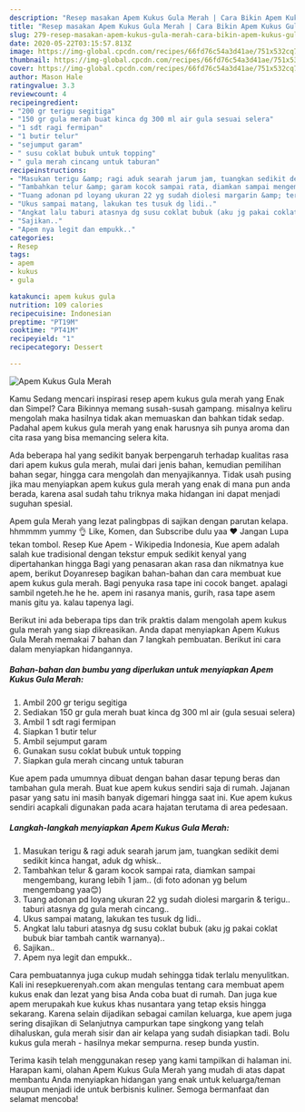```yaml
---
description: "Resep masakan Apem Kukus Gula Merah | Cara Bikin Apem Kukus Gula Merah Yang Enak dan Simpel"
title: "Resep masakan Apem Kukus Gula Merah | Cara Bikin Apem Kukus Gula Merah Yang Enak dan Simpel"
slug: 279-resep-masakan-apem-kukus-gula-merah-cara-bikin-apem-kukus-gula-merah-yang-enak-dan-simpel
date: 2020-05-22T03:15:57.813Z
image: https://img-global.cpcdn.com/recipes/66fd76c54a3d41ae/751x532cq70/apem-kukus-gula-merah-foto-resep-utama.jpg
thumbnail: https://img-global.cpcdn.com/recipes/66fd76c54a3d41ae/751x532cq70/apem-kukus-gula-merah-foto-resep-utama.jpg
cover: https://img-global.cpcdn.com/recipes/66fd76c54a3d41ae/751x532cq70/apem-kukus-gula-merah-foto-resep-utama.jpg
author: Mason Hale
ratingvalue: 3.3
reviewcount: 4
recipeingredient:
- "200 gr terigu segitiga"
- "150 gr gula merah buat kinca dg 300 ml air gula sesuai selera"
- "1 sdt ragi fermipan"
- "1 butir telur"
- "sejumput garam"
- " susu coklat bubuk untuk topping"
- " gula merah cincang untuk taburan"
recipeinstructions:
- "Masukan terigu &amp; ragi aduk searah jarum jam, tuangkan sedikit demi sedikit kinca hangat, aduk dg whisk.."
- "Tambahkan telur &amp; garam kocok sampai rata, diamkan sampai mengembang, kurang lebih 1 jam.. (di foto adonan yg belum mengembang yaa😊)"
- "Tuang adonan pd loyang ukuran 22 yg sudah diolesi margarin &amp; terigu.. taburi atasnya dg gula merah cincang.."
- "Ukus sampai matang, lakukan tes tusuk dg lidi.."
- "Angkat lalu taburi atasnya dg susu coklat bubuk (aku jg pakai coklat bubuk biar tambah cantik warnanya).."
- "Sajikan.."
- "Apem nya legit dan empukk.."
categories:
- Resep
tags:
- apem
- kukus
- gula

katakunci: apem kukus gula 
nutrition: 109 calories
recipecuisine: Indonesian
preptime: "PT19M"
cooktime: "PT41M"
recipeyield: "1"
recipecategory: Dessert

---
```



![Apem Kukus Gula Merah](https://img-global.cpcdn.com/recipes/66fd76c54a3d41ae/751x532cq70/apem-kukus-gula-merah-foto-resep-utama.jpg)

Kamu Sedang mencari inspirasi resep apem kukus gula merah yang Enak dan Simpel? Cara Bikinnya memang susah-susah gampang. misalnya keliru mengolah maka hasilnya tidak akan memuaskan dan bahkan tidak sedap. Padahal apem kukus gula merah yang enak harusnya sih punya aroma dan cita rasa yang bisa memancing selera kita.

Ada beberapa hal yang sedikit banyak berpengaruh terhadap kualitas rasa dari apem kukus gula merah, mulai dari jenis bahan, kemudian pemilihan bahan segar, hingga cara mengolah dan menyajikannya. Tidak usah pusing jika mau menyiapkan apem kukus gula merah yang enak di mana pun anda berada, karena asal sudah tahu triknya maka hidangan ini dapat menjadi suguhan spesial.

Apem gula Merah yang lezat palingbpas di sajikan dengan parutan kelapa. hhmmmm yummy 👌 Like, Komen, dan Subscribe dulu yaa ♥ Jangan Lupa tekan tombol. Resep Kue Apem - Wikipedia Indonesia, Kue apem adalah salah kue tradisional dengan tekstur empuk sedikit kenyal yang dipertahankan hingga Bagi yang penasaran akan rasa dan nikmatnya kue apem, berikut Doyanresep bagikan bahan-bahan dan cara membuat kue apem kukus gula merah. Bagi penyuka rasa tape ini cocok banget. apalagi sambil ngeteh.he he he. apem ini rasanya manis, gurih, rasa tape asem manis gitu ya. kalau tapenya lagi.


Berikut ini ada beberapa tips dan trik praktis dalam mengolah apem kukus gula merah yang siap dikreasikan. Anda dapat menyiapkan Apem Kukus Gula Merah memakai 7 bahan dan 7 langkah pembuatan. Berikut ini cara dalam menyiapkan hidangannya.

<!--inarticleads1-->

##### Bahan-bahan dan bumbu yang diperlukan untuk menyiapkan Apem Kukus Gula Merah:

1. Ambil 200 gr terigu segitiga
1. Sediakan 150 gr gula merah buat kinca dg 300 ml air (gula sesuai selera)
1. Ambil 1 sdt ragi fermipan
1. Siapkan 1 butir telur
1. Ambil sejumput garam
1. Gunakan  susu coklat bubuk untuk topping
1. Siapkan  gula merah cincang untuk taburan


Kue apem pada umumnya dibuat dengan bahan dasar tepung beras dan tambahan gula merah. Buat kue apem kukus sendiri saja di rumah. Jajanan pasar yang satu ini masih banyak digemari hingga saat ini. Kue apem kukus sendiri acapkali digunakan pada acara hajatan terutama di area pedesaan. 

<!--inarticleads2-->

##### Langkah-langkah menyiapkan Apem Kukus Gula Merah:

1. Masukan terigu &amp; ragi aduk searah jarum jam, tuangkan sedikit demi sedikit kinca hangat, aduk dg whisk..
1. Tambahkan telur &amp; garam kocok sampai rata, diamkan sampai mengembang, kurang lebih 1 jam.. (di foto adonan yg belum mengembang yaa😊)
1. Tuang adonan pd loyang ukuran 22 yg sudah diolesi margarin &amp; terigu.. taburi atasnya dg gula merah cincang..
1. Ukus sampai matang, lakukan tes tusuk dg lidi..
1. Angkat lalu taburi atasnya dg susu coklat bubuk (aku jg pakai coklat bubuk biar tambah cantik warnanya)..
1. Sajikan..
1. Apem nya legit dan empukk..


Cara pembuatannya juga cukup mudah sehingga tidak terlalu menyulitkan. Kali ini resepkuerenyah.com akan mengulas tentang cara membuat apem kukus enak dan lezat yang bisa Anda coba buat di rumah. Dan juga kue apem merupakah kue kukus khas nusantara yang tetap eksis hingga sekarang. Karena selain dijadikan sebagai camilan keluarga, kue apem juga sering disajikan di Selanjutnya campurkan tape singkong yang telah dihaluskan, gula merah sisir dan air kelapa yang sudah disiapkan tadi. Bolu kukus gula merah - hasilnya mekar sempurna. resep bunda yustin. 

Terima kasih telah menggunakan resep yang kami tampilkan di halaman ini. Harapan kami, olahan Apem Kukus Gula Merah yang mudah di atas dapat membantu Anda menyiapkan hidangan yang enak untuk keluarga/teman maupun menjadi ide untuk berbisnis kuliner. Semoga bermanfaat dan selamat mencoba!
